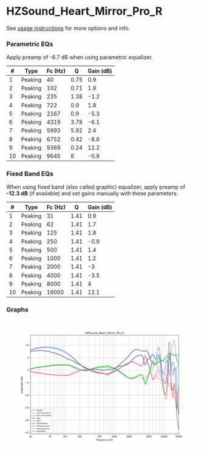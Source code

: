 # HZSound_Heart_Mirror_Pro_R
See [usage instructions](https://github.com/jaakkopasanen/AutoEq#usage) for more options and info.

### Parametric EQs
Apply preamp of -6.7 dB when using parametric equalizer.

|   # | Type    |   Fc (Hz) |    Q |   Gain (dB) |
|-----|---------|-----------|------|-------------|
|   1 | Peaking |        40 | 0.75 |         0.9 |
|   2 | Peaking |       102 | 0.71 |         1.9 |
|   3 | Peaking |       235 | 1.38 |        -1.2 |
|   4 | Peaking |       722 | 0.9  |         1.8 |
|   5 | Peaking |      2167 | 0.9  |        -5.3 |
|   6 | Peaking |      4319 | 3.78 |        -6.1 |
|   7 | Peaking |      5993 | 5.92 |         2.4 |
|   8 | Peaking |      6752 | 0.42 |        -8.6 |
|   9 | Peaking |      9369 | 0.24 |        12.2 |
|  10 | Peaking |      9645 | 6    |        -0.8 |

### Fixed Band EQs
When using fixed band (also called graphic) equalizer, apply preamp of **-12.3 dB** (if available) and set gains manually with these parameters.

|   # | Type    |   Fc (Hz) |    Q |   Gain (dB) |
|-----|---------|-----------|------|-------------|
|   1 | Peaking |        31 | 1.41 |         0.9 |
|   2 | Peaking |        62 | 1.41 |         1.7 |
|   3 | Peaking |       125 | 1.41 |         1.8 |
|   4 | Peaking |       250 | 1.41 |        -0.9 |
|   5 | Peaking |       500 | 1.41 |         1.4 |
|   6 | Peaking |      1000 | 1.41 |         1.2 |
|   7 | Peaking |      2000 | 1.41 |        -3   |
|   8 | Peaking |      4000 | 1.41 |        -3.5 |
|   9 | Peaking |      8000 | 1.41 |         4   |
|  10 | Peaking |     16000 | 1.41 |        12.1 |

### Graphs
![](./HZSound_Heart_Mirror_Pro_R.png)
